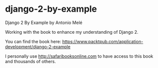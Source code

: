 # django-2-by-example
Django 2 By Example by Antonio Melé

Working with the book to enhance my understanding of Django 2.

You can find the book here: https://www.packtpub.com/application-development/django-2-example

I personally use http://safaribooksonline.com to have access to this book and thousands of others.
